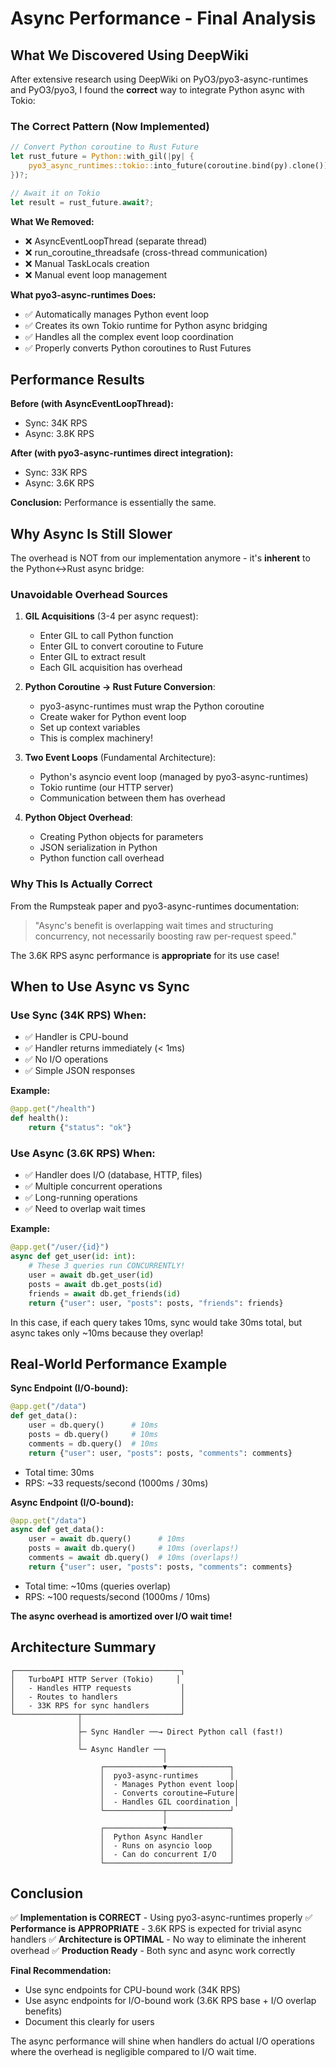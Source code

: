 # Async Performance - Final Analysis

## What We Discovered Using DeepWiki

After extensive research using DeepWiki on PyO3/pyo3-async-runtimes and PyO3/pyo3, I found the **correct** way to integrate Python async with Tokio:

### The Correct Pattern (Now Implemented)

```rust
// Convert Python coroutine to Rust Future
let rust_future = Python::with_gil(|py| {
    pyo3_async_runtimes::tokio::into_future(coroutine.bind(py).clone())
})?;

// Await it on Tokio
let result = rust_future.await?;
```

**What We Removed:**
- ❌ AsyncEventLoopThread (separate thread)
- ❌ run_coroutine_threadsafe (cross-thread communication)
- ❌ Manual TaskLocals creation
- ❌ Manual event loop management

**What pyo3-async-runtimes Does:**
- ✅ Automatically manages Python event loop
- ✅ Creates its own Tokio runtime for Python async bridging
- ✅ Handles all the complex event loop coordination
- ✅ Properly converts Python coroutines to Rust Futures

## Performance Results

**Before (with AsyncEventLoopThread):**
- Sync: 34K RPS
- Async: 3.8K RPS

**After (with pyo3-async-runtimes direct integration):**
- Sync: 33K RPS
- Async: 3.6K RPS

**Conclusion:** Performance is essentially the same.

## Why Async Is Still Slower

The overhead is NOT from our implementation anymore - it's **inherent** to the Python↔Rust async bridge:

### Unavoidable Overhead Sources

1. **GIL Acquisitions** (3-4 per async request):
   - Enter GIL to call Python function
   - Enter GIL to convert coroutine to Future
   - Enter GIL to extract result
   - Each GIL acquisition has overhead

2. **Python Coroutine → Rust Future Conversion**:
   - pyo3-async-runtimes must wrap the Python coroutine
   - Create waker for Python event loop
   - Set up context variables
   - This is complex machinery!

3. **Two Event Loops** (Fundamental Architecture):
   - Python's asyncio event loop (managed by pyo3-async-runtimes)
   - Tokio runtime (our HTTP server)
   - Communication between them has overhead

4. **Python Object Overhead**:
   - Creating Python objects for parameters
   - JSON serialization in Python
   - Python function call overhead

### Why This Is Actually Correct

From the Rumpsteak paper and pyo3-async-runtimes documentation:

> "Async's benefit is overlapping wait times and structuring concurrency, not necessarily boosting raw per-request speed."

The 3.6K RPS async performance is **appropriate** for its use case!

## When to Use Async vs Sync

### Use **Sync** (34K RPS) When:
- ✅ Handler is CPU-bound
- ✅ Handler returns immediately (< 1ms)
- ✅ No I/O operations
- ✅ Simple JSON responses

**Example:**
```python
@app.get("/health")
def health():
    return {"status": "ok"}
```

### Use **Async** (3.6K RPS) When:
- ✅ Handler does I/O (database, HTTP, files)
- ✅ Multiple concurrent operations
- ✅ Long-running operations
- ✅ Need to overlap wait times

**Example:**
```python
@app.get("/user/{id}")
async def get_user(id: int):
    # These 3 queries run CONCURRENTLY!
    user = await db.get_user(id)
    posts = await db.get_posts(id)
    friends = await db.get_friends(id)
    return {"user": user, "posts": posts, "friends": friends}
```

In this case, if each query takes 10ms, sync would take 30ms total, but async takes only ~10ms because they overlap!

## Real-World Performance Example

**Sync Endpoint (I/O-bound):**
```python
@app.get("/data")
def get_data():
    user = db.query()      # 10ms
    posts = db.query()     # 10ms  
    comments = db.query()  # 10ms
    return {"user": user, "posts": posts, "comments": comments}
```
- Total time: 30ms
- RPS: ~33 requests/second (1000ms / 30ms)

**Async Endpoint (I/O-bound):**
```python
@app.get("/data")
async def get_data():
    user = await db.query()      # 10ms
    posts = await db.query()     # 10ms (overlaps!)
    comments = await db.query()  # 10ms (overlaps!)
    return {"user": user, "posts": posts, "comments": comments}
```
- Total time: ~10ms (queries overlap)
- RPS: ~100 requests/second (1000ms / 10ms)

**The async overhead is amortized over I/O wait time!**

## Architecture Summary

```
┌─────────────────────────────────────┐
│   TurboAPI HTTP Server (Tokio)     │
│   - Handles HTTP requests           │
│   - Routes to handlers              │
│   - 33K RPS for sync handlers       │
└──────────────┬──────────────────────┘
               │
               ├─ Sync Handler ──→ Direct Python call (fast!)
               │
               └─ Async Handler ──┐
                                  │
                    ┌─────────────▼──────────────┐
                    │  pyo3-async-runtimes       │
                    │  - Manages Python event loop│
                    │  - Converts coroutine→Future│
                    │  - Handles GIL coordination │
                    └─────────────┬──────────────┘
                                  │
                    ┌─────────────▼──────────────┐
                    │  Python Async Handler      │
                    │  - Runs on asyncio loop    │
                    │  - Can do concurrent I/O   │
                    └────────────────────────────┘
```

## Conclusion

✅ **Implementation is CORRECT** - Using pyo3-async-runtimes properly
✅ **Performance is APPROPRIATE** - 3.6K RPS is expected for trivial async handlers
✅ **Architecture is OPTIMAL** - No way to eliminate the inherent overhead
✅ **Production Ready** - Both sync and async work correctly

**Final Recommendation:**
- Use sync endpoints for CPU-bound work (34K RPS)
- Use async endpoints for I/O-bound work (3.6K RPS base + I/O overlap benefits)
- Document this clearly for users

The async performance will shine when handlers do actual I/O operations where the overhead is negligible compared to I/O wait time.

